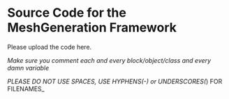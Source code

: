 # Source Code for the MeshGeneration Framework
  Please upload the code here.
  
  _Make sure you comment each and every block/object/class and every damn variable_
  
  _PLEASE DO NOT USE SPACES, USE HYPHENS(-) or UNDERSCORES(_) FOR FILENAMES_
